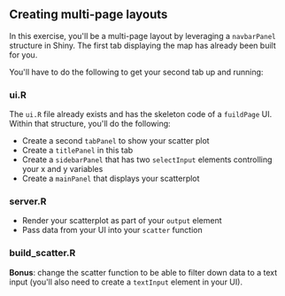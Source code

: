 ## Creating multi-page layouts
In this exercise, you'll be a multi-page layout by leveraging a `navbarPanel` structure in Shiny.  The first tab displaying the map has already been built for you. 

You'll have to do the following to get your second tab up and running:

### ui.R
The `ui.R` file already exists and has the skeleton code of a `fuildPage` UI.  Within that structure, you'll do the following:

- Create a second `tabPanel` to show your scatter plot
- Create a `titlePanel` in this tab
- Create a `sidebarPanel` that has two `selectInput` elements controlling your x and y variables
- Create a `mainPanel` that displays your scatterplot

### server.R

- Render your scatterplot as part of your `output` element
- Pass data from your UI into your `scatter` function

### build_scatter.R
**Bonus**: change the scatter function to be able to filter down data to a text input (you'll also need to create a `textInput` element in your UI).
